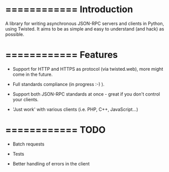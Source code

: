 ============
Introduction
============

A library for writing asynchronous JSON-RPC servers and clients in Python,
using Twisted. It aims to be as simple and easy to understand (and hack)
as possible.

============
Features
============

* Support for HTTP and HTTPS as protocol (via twisted.web), more might come
  in the future.

* Full standards compliance (in progress :-) ).

* Support both JSON-RPC standards at once - great if you don't control your
  clients.

* 'Just work' with various clients (i.e. PHP, C++, JavaScript...)

============
TODO
============

* Batch requests

* Tests

* Better handling of errors in the client



